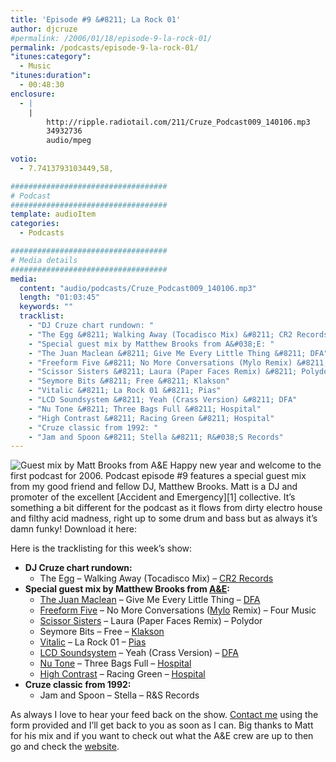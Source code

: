```yaml
---
title: 'Episode #9 &#8211; La Rock 01'
author: djcruze
#permalink: /2006/01/18/episode-9-la-rock-01/
permalink: /podcasts/episode-9-la-rock-01/
"itunes:category":
  - Music
"itunes:duration":
  - 00:48:30
enclosure:
  - |
    |
        http://ripple.radiotail.com/211/Cruze_Podcast009_140106.mp3
        34932736
        audio/mpeg
        
votio:
  - 7.7413793103449,58,

###################################
# Podcast
###################################
template: audioItem
categories:
  - Podcasts

###################################
# Media details
###################################
media:
  content: "audio/podcasts/Cruze_Podcast009_140106.mp3"
  length: "01:03:45"
  keywords: ""
  tracklist:
    - "DJ Cruze chart rundown: "
    - "The Egg &#8211; Walking Away (Tocadisco Mix) &#8211; CR2 Records"
    - "Special guest mix by Matthew Brooks from A&#038;E: "
    - "The Juan Maclean &#8211; Give Me Every Little Thing &#8211; DFA"
    - "Freeform Five &#8211; No More Conversations (Mylo Remix) &#8211; Four Music"
    - "Scissor Sisters &#8211; Laura (Paper Faces Remix) &#8211; Polydor"
    - "Seymore Bits &#8211; Free &#8211; Klakson"
    - "Vitalic &#8211; La Rock 01 &#8211; Pias"
    - "LCD Soundsystem &#8211; Yeah (Crass Version) &#8211; DFA"
    - "Nu Tone &#8211; Three Bags Full &#8211; Hospital"
    - "High Contrast &#8211; Racing Green &#8211; Hospital"
    - "Cruze classic from 1992: "
    - "Jam and Spoon &#8211; Stella &#8211; R&#038;S Records"
---
```

<img src="http://www.djcruze.co.uk/cms/wp-content/matt_brooks.jpg" alt="Guest mix by Matt Brooks from A&E" class="right" />  
Happy new year and welcome to the first podcast for 2006. Podcast episode #9 features a special guest mix from my good friend and fellow DJ, Matthew Brooks. Matt is a DJ and promoter of the excellent [Accident and Emergency][1] collective. It&#8217;s something a bit different for the podcast as it flows from dirty electro house and filthy acid madness, right up to some drum and bass but as always it&#8217;s damn funky! Download it here:

Here is the tracklisting for this week&#8217;s show:

  * **DJ Cruze chart rundown:** 
      * The Egg &#8211; Walking Away (Tocadisco Mix) &#8211; [CR2 Records][4]
  * **Special guest mix by Matthew Brooks from [A&#038;E][1]:** 
      * [The Juan Maclean][5] &#8211; Give Me Every Little Thing &#8211; [DFA][6]
      * [Freeform Five][7] &#8211; No More Conversations ([Mylo][8] Remix) &#8211; Four Music
      * [Scissor Sisters][9] &#8211; Laura (Paper Faces Remix) &#8211; Polydor
      * Seymore Bits &#8211; Free &#8211; [Klakson][10]
      * [Vitalic][11] &#8211; La Rock 01 &#8211; [Pias][12]
      * [LCD Soundsystem][13] &#8211; Yeah (Crass Version) &#8211; [DFA][6]
      * [Nu Tone][14] &#8211; Three Bags Full &#8211; [Hospital][15]
      * [High Contrast][16] &#8211; Racing Green &#8211; [Hospital][15]
  * **Cruze classic from 1992:** 
      * Jam and Spoon &#8211; Stella &#8211; R&#038;S Records

As always I love to hear your feed back on the show. [Contact me][17] using the form provided and I&#8217;ll get back to you as soon as I can. Big thanks to Matt for his mix and if you want to check out what the A&#038;E crew are up to then go and check the [website][1].

 [1]: http://www.accidentandemergency.info/
 [2]: http://ripple.radiotail.com/211/Cruze_Podcast009_140106.mp3
 [3]: http://www.djcruze.co.uk/cms/podcasts/feed/rss2
 [4]: http://www.cr2records.co.uk/
 [5]: http://www.thejuanmaclean.com/
 [6]: http://www.dfarecords.com/
 [7]: http://www.freeformfive.com/
 [8]: http://www.breastfed.tv/
 [9]: http://www.scissorsisters.com/
 [10]: http://www.klakson.nl/
 [11]: http://www.vitalic.org/
 [12]: http://www.pias.com/
 [13]: http://www.lcdsoundsystem.com/
 [14]: http://www.hospitalrecords.com/artists_nutone.shtml
 [15]: http://www.hospitalrecords.com/
 [16]: http://www.hospitalrecords.com/artists_highcontrast.shtml
 [17]: http://www.djcruze.co.uk/cms/contact/